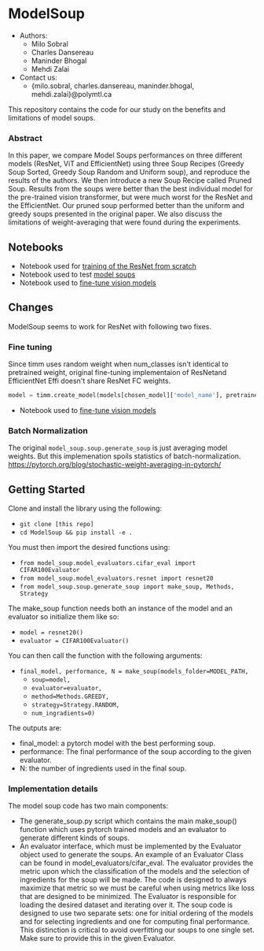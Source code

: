 # ModelSoup

* Authors:
  * Milo Sobral
  * Charles Dansereau
  * Maninder Bhogal
  * Mehdi Zalai
* Contact us: 
  * {milo.sobral, charles.dansereau, maninder.bhogal, mehdi.zalai}@polymtl.ca

This repository contains the code for our study on the benefits and limitations of model soups. 

### Abstract
In this paper, we compare Model Soups performances on three different models (ResNet, ViT and EfficientNet) using three Soup Recipes (Greedy Soup Sorted, Greedy Soup Random and Uniform soup), and reproduce the results of the authors. We then introduce a new Soup Recipe called Pruned Soup. Results from the soups were better than the best individual model for the pre-trained vision transformer, but were much worst for the ResNet and the EfficientNet. Our pruned soup performed better than the uniform and greedy soups presented in the original paper. We also discuss the limitations of weight-averaging that were found during the experiments.

## Notebooks
* Notebook used for [training of the ResNet from scratch](https://colab.research.google.com/drive/1D_ucvp5OiaWGEho3ATwL9M6I0LCnpEZY)
* Notebook used to test [model soups](https://colab.research.google.com/drive/1yyRSK9x35gErpMy_LQjB4ULR8GagSVVJ?usp=sharing)
* Notebook used to [fine-tune vision models](https://colab.research.google.com/drive/13nYqc5F9L5WVBy3mRYlZBGCf0ekENYMk?usp=sharing)

## Changes

ModelSoup seems to work for ResNet with following two fixes.

### Fine tuning

Since timm uses random weight when num_classes isn't identical to pretrained weight,
original fine-tuning implementaion of ResNetand EfficientNet Effi doesn't share ResNet FC weights.
```Python
model = timm.create_model(models[chosen_model]['model_name'], pretrained=True, num_classes=100)
```
* Notebook used to [fine-tune vision models](https://colab.research.google.com/drive/1P7IIad20bQkGXhMg2Is5U2T_nqsn-DIo)

### Batch Normalization

The original `model_soup.soup.generate_soup` is just averaging model weights.
But this implemenation spoils statistics of batch-normalization.
https://pytorch.org/blog/stochastic-weight-averaging-in-pytorch/

## Getting Started

Clone and install the library using the following: 
* `git clone [this repo]`
* `cd ModelSoup && pip install -e .`

You must then import the desired functions using:
* `from model_soup.model_evaluators.cifar_eval import CIFAR100Evaluator`
* `from model_soup.model_evaluators.resnet import resnet20`
* `from model_soup.soup.generate_soup import make_soup, Methods, Strategy`

The make_soup function needs both an instance of the model and an evaluator so initialize them like so:
* `model = resnet20()`
* `evaluator = CIFAR100Evaluator()`

You can then call the function with the following arguments:
* `final_model, performance, N = make_soup(models_folder=MODEL_PATH, `
  * `soup=model,`
  * `evaluator=evaluator,`
  * `method=Methods.GREEDY,`
  * `strategy=Strategy.RANDOM,`
  * `num_ingradients=0)`

The outputs are:
* final_model: a pytorch model with the best performing soup.
* performance: The final performance of the soup according to the given evaluator.
* N: the number of ingredients used in the final soup.
### Implementation details
The model soup code has two main components:
* The generate_soup.py script which contains the main make_soup() function which uses pytorch trained models and an evaluator to generate different kinds of soups.
* An evaluator interface, which must be implemented by the Evaluator object used to generate the soups. An example of an Evaluator Class can be found in model_evaluators/cifar_eval. 
The evaluator provides the metric upon which the classification of the models and the selection of ingredients for the soup will be made. The code is designed to always maximize that metric so we must be careful when using metrics like loss that are designed to be minimized. The Evaluator is responsible for loading the desired dataset and iterating over it. The soup code is designed to use two separate sets: one for initial ordering of the models and for selecting ingredients and one for computing final performance. This distinction is critical to avoid overfitting our soups to one single set. Make sure to provide this in the given Evaluator. 
